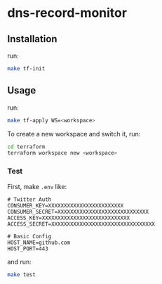 # dns-record-monitor

## Installation

run:

```sh
make tf-init
```

## Usage

run:

```sh
make tf-apply WS=<workspace>
```

To create a new workspace and switch it, run:

```sh
cd terraform
terraform workspace new <workspace>
```

### Test

First, make `.env` like:

```.env
# Twitter Auth
CONSUMER_KEY=XXXXXXXXXXXXXXXXXXXXXXXX
CONSUMER_SECRET=XXXXXXXXXXXXXXXXXXXXXXXXXXXXX
ACCESS_KEY=XXXXXXXXXXXXXXXXXXXXXXXXXXXX
ACCESS_SECRET=XXXXXXXXXXXXXXXXXXXXXXXXXXXXXXXXX

# Basic Config
HOST_NAME=github.com
HOST_PORT=443
```

and run:

```sh
make test
```
